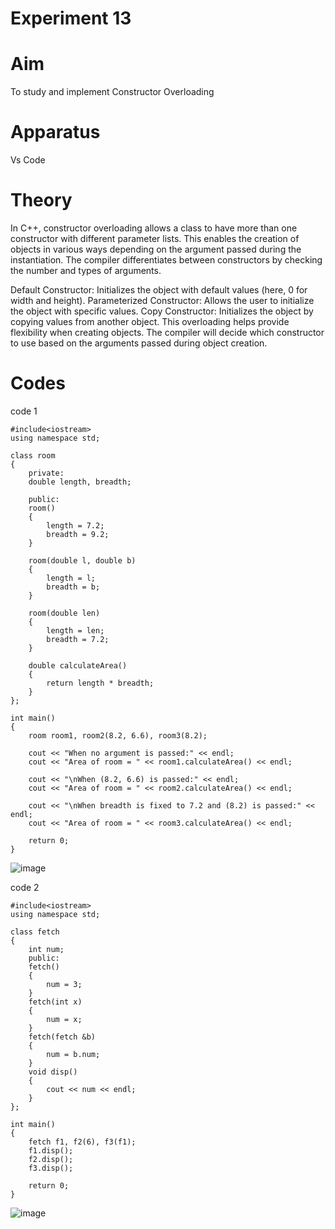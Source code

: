 # Experiment 13
# Aim
To study and implement Constructor Overloading

# Apparatus 
Vs Code 

# Theory 
In C++, constructor overloading allows a class to have more than one constructor with different parameter lists. This enables the creation of objects in various ways depending on the argument passed during the instantiation. The compiler differentiates between constructors by checking the number and types of arguments.

Default Constructor: Initializes the object with default values (here, 0 for width and height).
Parameterized Constructor: Allows the user to initialize the object with specific values.
Copy Constructor: Initializes the object by copying values from another object.
This overloading helps provide flexibility when creating objects. The compiler will decide which constructor to use based on the arguments passed during object creation.



# Codes 
code 1
~~~
#include<iostream>
using namespace std;

class room
{
    private: 
    double length, breadth;

    public:
    room()
    {
        length = 7.2;
        breadth = 9.2;
    }

    room(double l, double b)
    {
        length = l;
        breadth = b; 
    }

    room(double len)
    {
        length = len;
        breadth = 7.2;
    }

    double calculateArea()
    {
        return length * breadth;
    }
};

int main()
{
    room room1, room2(8.2, 6.6), room3(8.2);

    cout << "When no argument is passed:" << endl;
    cout << "Area of room = " << room1.calculateArea() << endl;

    cout << "\nWhen (8.2, 6.6) is passed:" << endl;
    cout << "Area of room = " << room2.calculateArea() << endl;

    cout << "\nWhen breadth is fixed to 7.2 and (8.2) is passed:" << endl;
    cout << "Area of room = " << room3.calculateArea() << endl;

    return 0;
}
~~~
![image](https://github.com/user-attachments/assets/2e150f1d-9e91-4375-93f6-c48a1f760fdc)


code 2
~~~
#include<iostream>
using namespace std;

class fetch
{
    int num;
    public:
    fetch()
    {
        num = 3;
    }
    fetch(int x)
    {
        num = x;
    }
    fetch(fetch &b)
    {
        num = b.num;
    }
    void disp()
    {
        cout << num << endl;
    }
};

int main()
{
    fetch f1, f2(6), f3(f1);
    f1.disp();
    f2.disp();
    f3.disp();

    return 0;
}
~~~
![image](https://github.com/user-attachments/assets/2c42bebb-3eae-4823-9804-2813283f9d5a)
